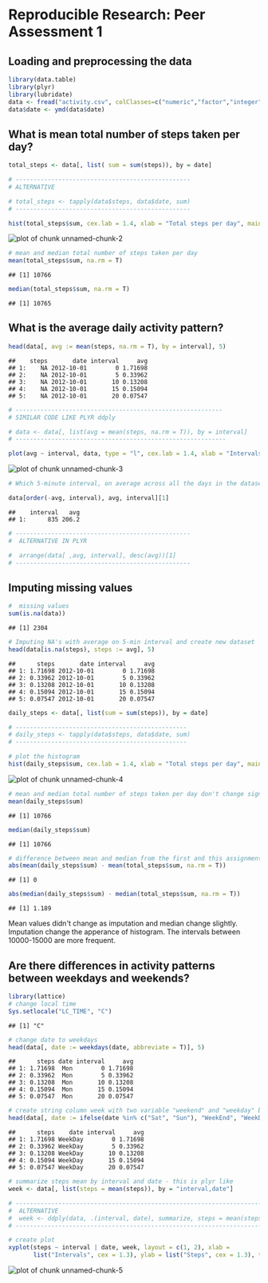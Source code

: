 
# Reproducible Research: Peer Assessment 1

## Loading and preprocessing the data

```r
library(data.table)
library(plyr)
library(lubridate)
data <- fread("activity.csv", colClasses=c("numeric","factor","integer"))
data$date <- ymd(data$date)
```
## What is mean total number of steps taken per day?

```r
total_steps <- data[, list( sum = sum(steps)), by = date]

# -------------------------------------------------
# ALTERNATIVE

# total_steps <- tapply(data$steps, data$date, sum)
# -------------------------------------------------

hist(total_steps$sum, cex.lab = 1.4, xlab = "Total steps per day", main = "Histogram of the total number of steps taken each day")
```

![plot of chunk unnamed-chunk-2](figure/unnamed-chunk-2.png) 

```r
# mean and median total number of steps taken per day
mean(total_steps$sum, na.rm = T)
```

```
## [1] 10766
```

```r
median(total_steps$sum, na.rm = T)
```

```
## [1] 10765
```
## What is the average daily activity pattern?

```r
head(data[, avg := mean(steps, na.rm = T), by = interval], 5)
```

```
##    steps       date interval     avg
## 1:    NA 2012-10-01        0 1.71698
## 2:    NA 2012-10-01        5 0.33962
## 3:    NA 2012-10-01       10 0.13208
## 4:    NA 2012-10-01       15 0.15094
## 5:    NA 2012-10-01       20 0.07547
```

```r
# ----------------------------------------------------------
# SIMILAR CODE LIKE PLYR ddply

# data <- data[, list(avg = mean(steps, na.rm = T)), by = interval]
# -----------------------------------------------------------

plot(avg ~ interval, data, type = "l", cex.lab = 1.4, xlab = "Intervals", ylab = "Average number of steps")
```

![plot of chunk unnamed-chunk-3](figure/unnamed-chunk-3.png) 

```r
# Which 5-minute interval, on average across all the days in the dataset, contains the maximum number of steps?

data[order(-avg, interval), avg, interval][1]
```

```
##    interval   avg
## 1:      835 206.2
```

```r
# -------------------------------------------------
#  ALTERNATIVE IN PLYR

#  arrange(data[ ,avg, interval], desc(avg))[1]
# ------------------------------------------------- 
```
## Imputing missing values

```r
#  missing values
sum(is.na(data))
```

```
## [1] 2304
```

```r
# Imputing NA's with average on 5-min interval and create new dataset
head(data[is.na(steps), steps := avg], 5)
```

```
##      steps       date interval     avg
## 1: 1.71698 2012-10-01        0 1.71698
## 2: 0.33962 2012-10-01        5 0.33962
## 3: 0.13208 2012-10-01       10 0.13208
## 4: 0.15094 2012-10-01       15 0.15094
## 5: 0.07547 2012-10-01       20 0.07547
```

```r
daily_steps <- data[, list(sum = sum(steps)), by = date]

# ------------------------------------------------
# daily_steps <- tapply(data$steps, data$date, sum)
# ------------------------------------------------

# plot the histogram
hist(daily_steps$sum, cex.lab = 1.4, xlab = "Total steps per day", main = "Histogram of the total number of steps per day")
```

![plot of chunk unnamed-chunk-4](figure/unnamed-chunk-4.png) 

```r
# mean and median total number of steps taken per day don't change significantly
mean(daily_steps$sum)
```

```
## [1] 10766
```

```r
median(daily_steps$sum)
```

```
## [1] 10766
```

```r
# difference between mean and median from the first and this assignment
abs(mean(daily_steps$sum) - mean(total_steps$sum, na.rm = T))
```

```
## [1] 0
```

```r
abs(median(daily_steps$sum) - median(total_steps$sum, na.rm = T))
```

```
## [1] 1.189
```
Mean values didn't change as imputation and median change slightly.
Imputation change the apperance of histogram. The intervals between
10000-15000 are more frequent.

## Are there differences in activity patterns between weekdays and weekends?

```r
library(lattice)
# change local time
Sys.setlocale("LC_TIME", "C")
```

```
## [1] "C"
```

```r
# change date to weekdays
head(data[, date := weekdays(date, abbreviate = T)], 5)
```

```
##      steps date interval     avg
## 1: 1.71698  Mon        0 1.71698
## 2: 0.33962  Mon        5 0.33962
## 3: 0.13208  Mon       10 0.13208
## 4: 0.15094  Mon       15 0.15094
## 5: 0.07547  Mon       20 0.07547
```

```r
# create string column week with two variable "weekend" and "weekday" by ifelse condition
head(data[, date := ifelse(date %in% c("Sat", "Sun"), "WeekEnd", "WeekDay")], 5)
```

```
##      steps    date interval     avg
## 1: 1.71698 WeekDay        0 1.71698
## 2: 0.33962 WeekDay        5 0.33962
## 3: 0.13208 WeekDay       10 0.13208
## 4: 0.15094 WeekDay       15 0.15094
## 5: 0.07547 WeekDay       20 0.07547
```

```r
# summarize steps mean by interval and date - this is plyr like
week <- data[, list(steps = mean(steps)), by = "interval,date"]

# ----------------------------------------------------------------------
#  ALTERNATIVE
#  week <- ddply(data, .(interval, date), summarize, steps = mean(steps))
# ----------------------------------------------------------------------

# create plot
xyplot(steps ~ interval | date, week, layout = c(1, 2), xlab =
       list("Intervals", cex = 1.3), ylab = list("Steps", cex = 1.3), type = "l")
```

![plot of chunk unnamed-chunk-5](figure/unnamed-chunk-5.png) 
